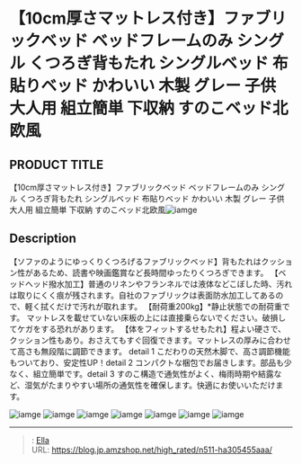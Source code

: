 # 【10cm厚さマットレス付き】ファブリックベッド ベッドフレームのみ シングル くつろぎ背もたれ シングルベッド 布貼りベッド かわいい 木製 グレー 子供 大人用 組立簡単 下収納 すのこベッド北欧風


## PRODUCT TITLE 

【10cm厚さマットレス付き】ファブリックベッド ベッドフレームのみ シングル くつろぎ背もたれ シングルベッド 布貼りベッド かわいい 木製 グレー 子供 大人用 組立簡単 下収納 すのこベッド北欧風![iamge](https://b2bfiles1.gigab2b.cn/image/wkseller/303/20230727_0f1ec87a1a7b3efc6f5ccc5c28087220.jpg)

## Description

【ソファのようにゆっくりくつろげるファブリックベッド】背もたれはクッション性があるため、読書や映画鑑賞など長時間ゆったりくつろぎできます。
【ベッドヘッド撥水加工】普通のリネンやフランネルでは液体などこぼした時、汚れは取りにくく痕が残されます。自社のファブリックは表面防水加工してあるので、軽く拭くだけで汚れが取れます。
【耐荷重200kg】*静止状態での耐荷重です。 マットレスを載せていない床板の上には直接乗らないでください。破損してケガをする恐れがあります。
【体をフィットするせもたれ】程よい硬さで、クッション性もあり。おさえてもすぐ回復できます。マットレスの厚みに合わせて高さも無段階に調節できます。
detail 1 こだわりの天然木脚で、高さ調節機能もついており、安定性UP！detail 2 コンパクトな梱包でお届きします。部品も少なく、組立簡単です。detail 3 すのこ構造で通気性がよく、梅雨時期や結露など、湿気がたまりやすい場所の通気性を確保します。快適にお使いいただけます。





![iamge](https://b2bfiles1.gigab2b.cn/image/wkseller/303/20230531_0a4aa1e2127ac73312b670fcd3796c57.jpg)
![iamge](https://b2bfiles1.gigab2b.cn/image/wkseller/303/197100床垫/米白/20201021_1a36ce81b2ff9ee357a5d03428474ce1.jpg)
![iamge](https://b2bfiles1.gigab2b.cn/image/wkseller/303/20230531_bb5b79d0456b64c46c1d73e7ba9f4710.jpg)
![iamge](https://b2bfiles1.gigab2b.cn/image/wkseller/303/20230531_3670783665b38c93dc3ee9ea81d5b230.jpg)
![iamge](https://b2bfiles1.gigab2b.cn/image/wkseller/303/20230531_84c4fe8dea348b00819b58c9dce6bc61.jpg)
![iamge](https://b2bfiles1.gigab2b.cn/image/wkseller/303/20230531_8d34b744ef6efecbacdf12843b9a23c8.jpg)
![iamge](https://b2bfiles1.gigab2b.cn/image/wkseller/303/20230531_43de2f5cd2a21ffbbc13bee723deeca5.jpg)


---

> : [Ella](https://blog.jp.amzshop.net/)  
> URL: https://blog.jp.amzshop.net/high_rated/n511-ha305455aaa/  

